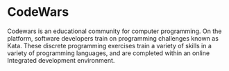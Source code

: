 # CodeWars
Codewars is an educational community for computer programming. On the platform, software developers train on programming challenges known as Kata. These discrete programming exercises train a variety of skills in a variety of programming languages, and are completed within an online Integrated development environment.
